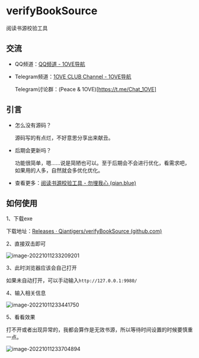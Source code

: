 # verifyBookSource

阅读书源校验工具

## 交流

* QQ频道：[QQ频道 - 1OVE导航](https://www.1ove.club/archives/qq_pindao.html)

* Telegram频道：[1OVE CLUB Channel - 1OVE导航](https://www.1ove.club/archives/club_1ove.html)

  Telegram讨论群：(Peace & 1OVE)[https://t.me/Chat_1OVE]

## 引言

* 怎么没有源码？

  源码写的有点烂，不好意思分享出来献丑。

* 后期会更新吗？

  功能很简单，嗯……说是简陋也可以。至于后期会不会进行优化，看需求吧，如果用的人多，自然就会多优化优化。

* 查看更多：[阅读书源校验工具 - 勿埋我心 (qian.blue)](https://www.qian.blue/archives/verifyBookSource.html)

## 如何使用

1、下载exe

下载地址：[Releases · Qiantigers/verifyBookSource (github.com)](https://github.com/Qiantigers/verifyBookSource/releases)

2、直接双击即可

![image-20221011233209201](https://a-image.1ove.club/image/2022/10/515eaf2ab43440197aa58d5826687562.png)

3、此时浏览器应该会自己打开

如果未自动打开，可以手动输入`http://127.0.0.1:9980/`

4、输入相关信息

![image-20221011233441750](https://a-image.1ove.club/image/2022/10/28d725dfd6e43a83fb777bdc2cbf96e3.png)

5、看看效果

打不开或者出现异常的，我都会算作是无效书源，所以等待时间设置的时候要慎重一点。

![image-20221011233704894](https://a-image.1ove.club/image/2022/10/28a965b50d05b38ad26cee720fc78e5b.png)
